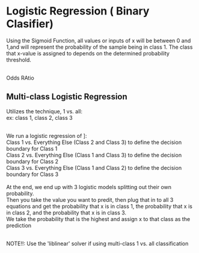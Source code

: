 # Logistic Regression ( Binary Clasifier)
Using the Sigmoid Function, all values or inputs of x will be between 0 and 1,and will represent the probability of the sample being in class 1. The class that x-value is assigned to depends on the determined probability threshold.<br><Br>

Odds RAtio

## Multi-class Logistic Regression
Utilizes the technique, 1 vs. all: <br>
ex: class 1, class 2, class 3 <br> <br>

We run a logistic regression of ]:<br>
Class 1 vs. Everything Else (Class 2 and Class 3) to define the decision boundary for Class 1<br>
Class 2 vs. Everything Else (Class 1 and Class 3) to define the decision boundary for Class 2<br>
Class 3 vs. Everything Else (Class 1 and Class 2) to define the decision boundary for Class 3<br><Br>
At the end, we end up with 3 logistic models splitting out their own probability. <br>
Then you take the value you want to predit, then plug that in to all 3 equations and get the probability that x is in class 1, the probability that x is in class 2, and the probability that x is in class 3.<br>
We take the probability that is the highest and assign x to that class as the prediction <br> <br>

NOTE!!: Use the 'liblinear' solver if using multi-class 1 vs. all classification
